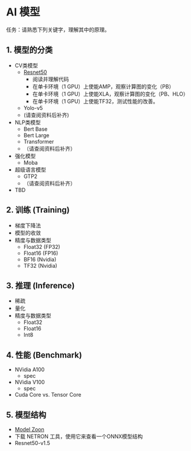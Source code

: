 # AI 模型

任务：请熟悉下列关键字，理解其中的原理。

## 1. 模型的分类

* CV类模型
  * [Resnet50](https://github.com/NVIDIA/DeepLearningExamples/tree/master/TensorFlow/Classification/ConvNets/resnet50v1.5)
    * 阅读并理解代码
    * 在单卡环境（1 GPU）上使能AMP，观察计算图的变化（PB）
    * 在单卡环境（1 GPU）上使能XLA，观察计算图的变化（PB、HLO）
    * 在单卡环境（1 GPU）上使能TF32，测试性能的改善。
  * Yolo-v5
  * (请查阅资料后补齐)
* NLP类模型
  * Bert Base
  * Bert Large
  * Transformer
  * （请查阅资料后补齐）
* 强化模型
  * Moba
* 超级语言模型
  * GTP2
  * （请查阅资料后补齐）
* TBD

## 2. 训练 (Training)

* 梯度下降法
* 模型的收敛
* 精度与数据类型
  * Float32 (FP32)
  * Float16 (FP16)
  * BF16 (Nvidia)
  * TF32 (Nvidia)

## 3. 推理 (Inference)

* 稀疏
* 量化
* 精度与数据类型
  * Float32
  * Float16
  * Int8

## 4. 性能 (Benchmark)

* NVidia A100
  * spec
* NVidia V100
  * spec
* Cuda Core vs. Tensor Core

## 5. 模型结构

 * [Model Zoon](https://github.com/onnx/models)
 * 下载 NETRON 工具，使用它来查看一个ONNX模型结构
 * Resnet50-v1.5
